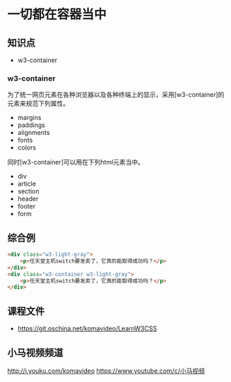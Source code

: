一切都在容器当中
========

## 知识点

* w3-container

### w3-container

为了统一网页元素在各种浏览器以及各种终端上的显示，采用[w3-container]的元素来规范下列属性。

* margins
* paddings
* alignments
* fonts
* colors

同时[w3-container]可以用在下列html元素当中。

* div
* article
* section
* header
* footer
* form

## 综合例

~~~html
<div class="w3-light-gray">
    <p>任天堂主机switch要发卖了，它真的能取得成功吗？</p>
</div>
<div class="w3-container w3-light-gray">
    <p>任天堂主机switch要发卖了，它真的能取得成功吗？</p>
</div>
~~~

## 课程文件

* https://git.oschina.net/komavideo/LearnW3CSS

## 小马视频频道

http://i.youku.com/komavideo
https://www.youtube.com/c/小马视频